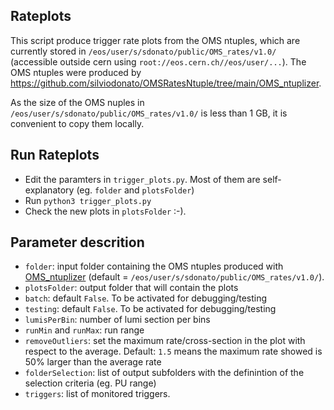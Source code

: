 ## Rateplots
This script produce trigger rate plots from the OMS ntuples, which are currently stored in `/eos/user/s/sdonato/public/OMS_rates/v1.0/` (accessible outside cern using `root://eos.cern.ch//eos/user/...`). The OMS ntuples were produced by https://github.com/silviodonato/OMSRatesNtuple/tree/main/OMS_ntuplizer. 

As the size of the OMS nuples in `/eos/user/s/sdonato/public/OMS_rates/v1.0/` is less than 1 GB, it is convenient to copy them locally.

## Run Rateplots
- Edit the paramters in `trigger_plots.py`. Most of them are self-explanatory (eg. `folder` and `plotsFolder`)
- Run `python3 trigger_plots.py`
- Check the new plots in `plotsFolder` :-).


## Parameter descrition
- `folder`: input folder containing the OMS ntuples produced with [OMS_ntuplizer](https://github.com/silviodonato/OMSRatesNtuple/tree/main/OMS_ntuplizer) (default = `/eos/user/s/sdonato/public/OMS_rates/v1.0/`).
- `plotsFolder`: output folder that will contain the plots
- `batch`: default `False`. To be activated for debugging/testing
- `testing`: default `False`. To be activated for debugging/testing
- `lumisPerBin`: number of lumi section per bins
- `runMin` and `runMax`: run range
- `removeOutliers`: set the maximum rate/cross-section in the plot with respect to the average. Default: `1.5` means the maximum rate showed is 50% larger than the average rate 
- `folderSelection`: list of output subfolders with the definintion of the selection criteria (eg. PU range)
- `triggers`: list of monitored triggers.
